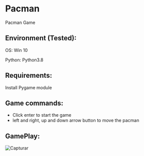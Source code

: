 # Pacman
Pacman Game


## Environment (Tested):

OS: Win 10

Python: Python3.8

## Requirements:

Install Pygame module


## Game commands:

- Click enter to start the game
- left and right, up and down arrow button to move the pacman


## GamePlay:

![Capturar](https://user-images.githubusercontent.com/57634027/78262535-15c14600-74d7-11ea-9731-a84ead9a0153.JPG)


